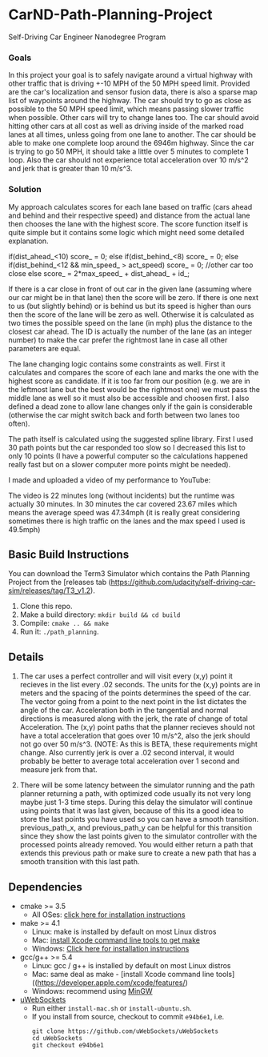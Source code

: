 # CarND-Path-Planning-Project
Self-Driving Car Engineer Nanodegree Program
   

### Goals
In this project your goal is to safely navigate around a virtual highway with other traffic that is driving +-10 MPH of the 50 MPH speed limit. Provided are the car's localization and sensor fusion data, there is also a sparse map list of waypoints around the highway. The car should try to go as close as possible to the 50 MPH speed limit, which means passing slower traffic when possible. Other cars will try to change lanes too. The car should avoid hitting other cars at all cost as well as driving inside of the marked road lanes at all times, unless going from one lane to another. The car should be able to make one complete loop around the 6946m highway. Since the car is trying to go 50 MPH, it should take a little over 5 minutes to complete 1 loop. Also the car should not experience total acceleration over 10 m/s^2 and jerk that is greater than 10 m/s^3.

### Solution
My approach calculates scores for each lane based on traffic (cars ahead and behind and their respective speed) and distance from the actual lane then chooses the lane with the highest score. The score function itself is quite simple but it contains some logic which might need some detailed explanation. 

if(dist_ahead_<10) score_ = 0;
else if(dist_behind_<8) score_ = 0;
else if(dist_behind_<12 && min_speed_ > act_speed) score_ = 0; //other car too close
else score_ = 2*max_speed_ + dist_ahead_ + id_;

If there is a car close in front of out car in the given lane (assuming where our car might be in that lane) then the score will be zero. If there is one next to us (but slightly behind) or is behind us but its speed is higher than ours then the score of the lane will be zero as well. Otherwise it is calculated as two times the possible speed on the lane (in mph) plus the distance to the closest car ahead. The ID is actually the number of the lane (as an integer number) to make the car prefer the rightmost lane in case all other parameters are equal.

The lane changing logic contains some constraints as well. First it calculates and compares the score of each lane and marks the one with the highest score as candidate. If it is too far from our position (e.g. we are in the leftmost lane but the best would be the rightmost one) we must pass the middle lane as well so it must also be accessible and choosen first. I also defined a dead zone to allow lane changes only if the gain is considerable (otherwise the car might switch back and forth between two lanes too often).

The path itself is calculated using the suggested spline library. First I used 30 path points but the car responded too slow so I decreased this list to only 10 points (I have a powerful computer so the calculations happened really fast but on a slower computer more points might be needed).

I made and uploaded a video of my performance to YouTube:


The video is 22 minutes long (without incidents) but the runtime was actually 30 minutes. In 30 minutes the car covered 23.67 miles which means the average speed was 47.34mph (it is really great considering sometimes there is high traffic on the lanes and the max speed I used is 49.5mph)


## Basic Build Instructions

You can download the Term3 Simulator which contains the Path Planning Project from the [releases tab (https://github.com/udacity/self-driving-car-sim/releases/tag/T3_v1.2).

1. Clone this repo.
2. Make a build directory: `mkdir build && cd build`
3. Compile: `cmake .. && make`
4. Run it: `./path_planning`.


## Details

1. The car uses a perfect controller and will visit every (x,y) point it recieves in the list every .02 seconds. The units for the (x,y) points are in meters and the spacing of the points determines the speed of the car. The vector going from a point to the next point in the list dictates the angle of the car. Acceleration both in the tangential and normal directions is measured along with the jerk, the rate of change of total Acceleration. The (x,y) point paths that the planner recieves should not have a total acceleration that goes over 10 m/s^2, also the jerk should not go over 50 m/s^3. (NOTE: As this is BETA, these requirements might change. Also currently jerk is over a .02 second interval, it would probably be better to average total acceleration over 1 second and measure jerk from that.

2. There will be some latency between the simulator running and the path planner returning a path, with optimized code usually its not very long maybe just 1-3 time steps. During this delay the simulator will continue using points that it was last given, because of this its a good idea to store the last points you have used so you can have a smooth transition. previous_path_x, and previous_path_y can be helpful for this transition since they show the last points given to the simulator controller with the processed points already removed. You would either return a path that extends this previous path or make sure to create a new path that has a smooth transition with this last path.


## Dependencies

* cmake >= 3.5
  * All OSes: [click here for installation instructions](https://cmake.org/install/)
* make >= 4.1
  * Linux: make is installed by default on most Linux distros
  * Mac: [install Xcode command line tools to get make](https://developer.apple.com/xcode/features/)
  * Windows: [Click here for installation instructions](http://gnuwin32.sourceforge.net/packages/make.htm)
* gcc/g++ >= 5.4
  * Linux: gcc / g++ is installed by default on most Linux distros
  * Mac: same deal as make - [install Xcode command line tools]((https://developer.apple.com/xcode/features/)
  * Windows: recommend using [MinGW](http://www.mingw.org/)
* [uWebSockets](https://github.com/uWebSockets/uWebSockets)
  * Run either `install-mac.sh` or `install-ubuntu.sh`.
  * If you install from source, checkout to commit `e94b6e1`, i.e.
    ```
    git clone https://github.com/uWebSockets/uWebSockets 
    cd uWebSockets
    git checkout e94b6e1
    ```




